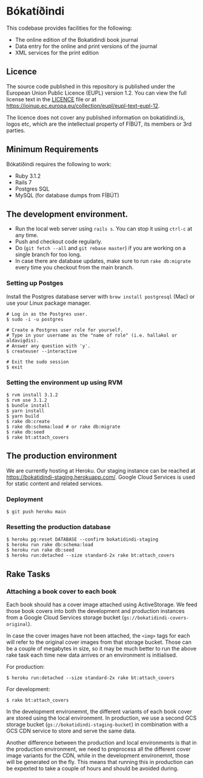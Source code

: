 # Bókatíðindi

This codebase provides facilities for the following:

- The online edition of the Bokatidindi book journal
- Data entry for the online and print versions of the journal
- XML services for the print edition

## Licence

The source code published in this repository is published under the European
Union Public Licence (EUPL) version 1.2. You can view the full license text in
the [LICENCE](./LICENCE) file or at
https://joinup.ec.europa.eu/collection/eupl/eupl-text-eupl-12.

The licence does not cover any published information on bokatidindi.is, logos
etc, which are the intellectual property of FÍBÚT, its members or 3rd parties.

## Minimum Requirements

Bókatíðindi requires the following to work:

- Ruby 3.1.2
- Rails 7
- Postgres SQL
- MySQL (for database dumps from FÍBÚT)

## The development environment.

- Run the local web server using `rails s`. You can stop it using `ctrl-c` at any time.
- Push and checkout code regularly.
- Do (`git fetch --all` and `git rebase master`) if you are working on a single branch for too long.
- In case there are database updates, make sure to run `rake db:migrate` every time you checkout from the main branch.

### Setting up Postges

Install the Postgres database server with `brew install postgresql` (Mac) or
use your Linux package manager.

```
# Log in as the Postgres user.
$ sudo -i -u postgres

# Create a Postgres user role for yourself.
# Type in your username as the "name of role" (i.e. hallakol or aldavigdis).
# Answer any question with 'y'.
$ createuser --interactive

# Exit the sudo session
$ exit
```

### Setting the environment up using RVM

```
$ rvm install 3.1.2
$ rvm use 3.1.2
$ bundle install
$ yarn install
$ yarn build 
$ rake db:create
$ rake db:schema:load # or rake db:migrate
$ rake db:seed
$ rake bt:attach_covers
```

## The production environment

We are currently hosting at Heroku. Our staging instance can be reached at
https://bokatidindi-staging.herokuapp.com/. Google Cloud Services is used for
static content and related services.

### Deployment

```
$ git push heroku main
```

### Resetting the production database

```
$ heroku pg:reset DATABASE --confirm bokatidindi-staging
$ heroku run rake db:schema:load
$ heroku run rake db:seed
$ heroku run:detached --size standard-2x rake bt:attach_covers
```

## Rake Tasks

### Attaching a book cover to each book

Each book should has a cover image attached using ActiveStorage. We feed those
book covers into both the development and production instances from a Google
Cloud Services storage bucket (`gs://bokatidindi-covers-original`).

In case the cover images have not been attached, the `<img>` tags for each will
refer to the original cover images from that storage bucket. Those can be a
couple of megabytes in size, so it may be much better to run the above rake task
each time new data arrives or an environment is initialised.

For production:

```
$ heroku run:detached --size standard-2x rake bt:attach_covers
```

For development:

```
$ rake bt:attach_covers
```

In the development environemnt, the different variants of each book cover are
stored using the local environment. In production, we use a second GCS storage
bucket (`gs://bokatidindi-staging-bucket`) in combination with a GCS CDN service
to store and serve the same data.

Another difference between the production and local environments is that in the
production environment, we need to preprocess all the different cover image
variants for the CDN, while in the development environemnt, those will be
generated on the fly. This means that running this in production can be expexted
to take a couple of hours and should be avoided during.
